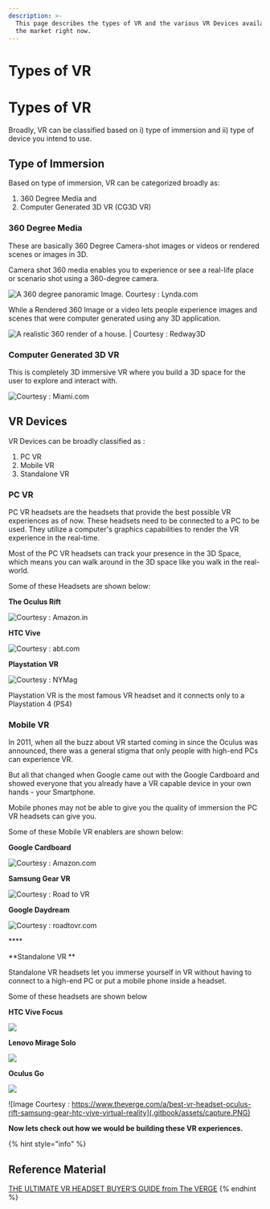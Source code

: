```yaml
---
description: >-
  This page describes the types of VR and the various VR Devices available in
  the market right now.
---
```


# Types of VR

# Types of VR

Broadly, VR can be classified based on i) type of immersion and ii) type of device you intend to use.

## Type of Immersion

Based on type of immersion, VR can be categorized broadly as: 

1. 360 Degree Media and  
2. Computer Generated 3D VR \(CG3D VR\)

### 360 Degree Media

These are basically 360 Degree Camera-shot images or videos or rendered scenes or images in 3D.

Camera shot 360 media enables you to experience or see a real-life place or scenario shot using a 360-degree camera.

![A 360 degree panoramic Image. Courtesy : Lynda.com](.gitbook/assets/image-12.png)

While a Rendered 360 Image or a video lets people experience images and scenes that were computer generated using any 3D application.

![A realistic 360 render of a house. \| Courtesy : Redway3D](.gitbook/assets/image-24.png)

### Computer Generated 3D VR

This is completely 3D immersive VR where you build a 3D space for the user to explore and interact with.

![Courtesy : Miami.com](.gitbook/assets/image-8.png)

## VR Devices

VR Devices can be broadly classified as :  
1. PC VR  
2. Mobile VR  
3. Standalone VR

### PC VR

PC VR headsets are the headsets that provide the best possible VR experiences as of now. These headsets need to be connected to a PC to be used. They utilize a computer's graphics capabilities to render the VR experience in the real-time.

Most of the PC VR headsets can track your presence in the 3D Space, which means you can walk around in the 3D space like you walk in the real-world.

Some of these Headsets are shown below:

**The Oculus Rift**

![Courtesy : Amazon.in](.gitbook/assets/image-4.png)

**HTC Vive**

![Courtesy : abt.com](.gitbook/assets/image-11.png)

**Playstation VR**

![Courtesy : NYMag](.gitbook/assets/image-3.png)

Playstation VR is the most famous VR headset and it connects only to a Playstation 4 \(PS4\)

### Mobile VR

In 2011, when all the buzz about VR started coming in since the Oculus was announced, there was a general stigma that only people with high-end PCs can experience VR.

But all that changed when Google came out with the Google Cardboard and showed everyone that you already have a VR capable device in your own hands - your Smartphone.  

Mobile phones may not be able to give you the quality of immersion the PC VR headsets can give you.

Some of these Mobile VR enablers are shown below:

**Google Cardboard**

![Courtesy : Amazon.com](.gitbook/assets/image-15.png)

**Samsung Gear VR**

![Courtesy : Road to VR](.gitbook/assets/image-5.png)

**Google Daydream**

![Courtesy : roadtovr.com](.gitbook/assets/image-1.png)

\*\*\*\*

**Standalone VR **

Standalone VR headsets let you immerse yourself in VR without having to connect to a high-end PC or put a mobile phone inside a headset.

Some of these headsets are shown below

**HTC Vive Focus**

![](https://lh4.googleusercontent.com/7klLLc2vaGJ2W1iuApn8sF4_jH9O1Rk4b7H7H4GHJCC9GBikwZstZvHfIhCvYhxBZjCziqjrpl8ZvoW3WvJO_vFr-cfuMT4c3HgL8u6GTqjbDCZIOgc2OuIAYIb2KKLh-WV1B2XDQtM)

**Lenovo Mirage Solo**

![](https://lh4.googleusercontent.com/mvkkXvYbhVYSTcGGlWeWTjxpEyC53_Dj4NQhSMHehWdex_vg_v_dDs-XMjRbSJvTcStpfbu86AG6jlrWwND5RkhZ_p2FanfVxEneoSBw3suc7_5HfVhIaG0qJFtoY3P2G0cBYbL0xVA)

**Oculus Go**

![](https://lh5.googleusercontent.com/QaNThwqczopdzGqToH5ZX6cX22ivN912orZNPlmpo-EkQXVEauZtWxww_Hstcf6TKQPH1TPUX0gezkuOCxGhhweTa79DoWzuvMflUhE1Bg0AYCVSV9IGQAKf1-H59HFZV5h97YbJIi4)

![Image Courtesy : https://www.theverge.com/a/best-vr-headset-oculus-rift-samsung-gear-htc-vive-virtual-reality](.gitbook/assets/capture.PNG)

**Now lets check out how we would be building these VR experiences.**

{% hint style="info" %}
## Reference Material

[THE ULTIMATE VR HEADSET BUYER’S GUIDE from The VERGE](https://www.theverge.com/a/best-vr-headset-oculus-rift-samsung-gear-htc-vive-virtual-reality)
{% endhint %}

